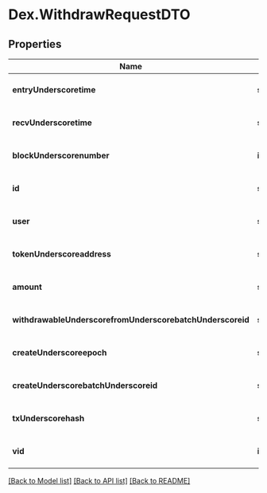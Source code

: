 # Dex.WithdrawRequestDTO

## Properties
Name | Type | Description | Notes
------------ | ------------- | ------------- | -------------
**entryUnderscoretime** | **string** |  | [optional] [default to null]
**recvUnderscoretime** | **string** |  | [optional] [default to null]
**blockUnderscorenumber** | **integer** |  | [optional] [default to null]
**id** | **string** |  | [optional] [default to null]
**user** | **string** |  | [optional] [default to null]
**tokenUnderscoreaddress** | **string** |  | [optional] [default to null]
**amount** | **string** |  | [optional] [default to null]
**withdrawableUnderscorefromUnderscorebatchUnderscoreid** | **string** |  | [optional] [default to null]
**createUnderscoreepoch** | **string** |  | [optional] [default to null]
**createUnderscorebatchUnderscoreid** | **string** |  | [optional] [default to null]
**txUnderscorehash** | **string** |  | [optional] [default to null]
**vid** | **integer** |  | [optional] [default to null]

[[Back to Model list]](../README.md#documentation-for-models) [[Back to API list]](../README.md#documentation-for-api-endpoints) [[Back to README]](../README.md)


